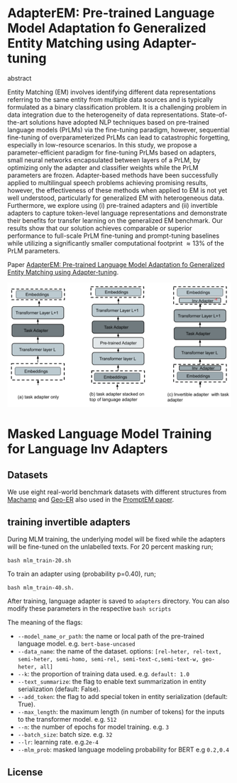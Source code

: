 # AdapterEM: Pre-trained Language Model Adaptation fo Generalized Entity Matching using Adapter-tuning

abstract 

Entity Matching (EM) involves identifying different data representations referring to the same entity from multiple data sources and is typically formulated as a binary classification problem. It is a challenging problem in data integration due to the heterogeneity of data representations. State-of-the-art solutions have adopted NLP techniques based on pre-trained language models (PrLMs) via the fine-tuning paradigm, however, sequential fine-tuning of overparameterized PrLMs can lead to catastrophic forgetting, especially in low-resource scenarios. In this study, we propose a parameter-efficient paradigm for fine-tuning PrLMs based on adapters, small neural networks encapsulated between layers of a PrLM, by optimizing only the adapter and classifier weights while the PrLM parameters are frozen. Adapter-based methods have been successfully applied to multilingual speech problems achieving promising results, however, the effectiveness of these methods when applied to EM is not yet well understood, particularly for generalized EM with heterogeneous data. Furthermore, we explore using (i) pre-trained adapters and (ii) invertible adapters to capture token-level language representations and demonstrate their benefits for transfer learning on the generalized EM benchmark. Our results show that our solution achieves comparable or superior performance to full-scale PrLM fine-tuning and prompt-tuning baselines while utilizing a significantly smaller computational footprint $\approx 13\%$ of the PrLM parameters.

Paper [AdapterEM: Pre-trained Language Model Adaptation fo Generalized Entity Matching using Adapter-tuning](link).

![Adapter fine-tuning. ](./imgs/setup.png)

# Masked Language Model Training for Language Inv Adapters


## Datasets

We use eight real-world benchmark datasets with different structures from [Machamp](https://github.com/megagonlabs/machamp) and [Geo-ER](https://github.com/PasqualeTurin/Geo-ER) also used in the 
[PromptEM paper](https://arxiv.org/abs/2207.04802).

## training invertible adapters

During MLM training, the underlying model will be fixed while the adapters will be fine-tuned on the unlabelled texts. For 20 percent masking run;

```
bash mlm_train-20.sh
```

To train an adapter using (probability p=0.40), run;

```
bash mlm_train-40.sh.
```

After training, language adapter is saved to `adapters` directory. You can also modify these parameters in the respective `bash scripts`



The meaning of the flags:

- `--model_name_or_path`: the name or local path of the pre-trained language model. e.g. `bert-base-uncased`
- `--data_name`: the name of the dataset. options: `[rel-heter, rel-text, semi-heter, semi-homo, semi-rel, semi-text-c,semi-text-w, geo-heter, all]`
- `--k`: the proportion of training data used. e.g. `default: 1.0`
- `--text_summarize`: the flag to enable text summarization in entity serialization (default: False).
- `--add_token`: the flag to add special token in entity serialization (default: True).
- `--max_length`:  the maximum length (in number of tokens) for the inputs to the transformer model. e.g. `512`
- `--n`: the number of epochs for model training. e.g. `3`
- `--batch_size`: batch size. e.g. `32`
- `--lr`: learning rate. e.g.`2e-4`
- `--mlm_prob`: masked language modeling probability for BERT e.g `0.2,0.4`





## License

